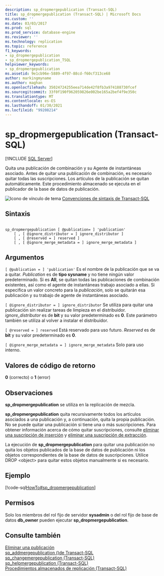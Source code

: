 ```yaml
---
description: sp_dropmergepublication (Transact-SQL)
title: sp_dropmergepublication (Transact-SQL) | Microsoft Docs
ms.custom: ''
ms.date: 03/03/2017
ms.prod: sql
ms.prod_service: database-engine
ms.reviewer: ''
ms.technology: replication
ms.topic: reference
f1_keywords:
- sp_dropmergepublication
- sp_dropmergepublication_TSQL
helpviewer_keywords:
- sp_dropmergepublication
ms.assetid: 9e1cb96e-5889-4f97-88cd-f60cf313ce68
author: markingmyname
ms.author: maghan
ms.openlocfilehash: 35024724255eea714de42f8fb3a974188730fcef
ms.sourcegitcommit: 33f0f190f962059826e002be165a2bef4f9e350c
ms.translationtype: MT
ms.contentlocale: es-ES
ms.lasthandoff: 01/30/2021
ms.locfileid: "99208214"
---
```

# <a name="sp_dropmergepublication-transact-sql"></a>sp_dropmergepublication (Transact-SQL)
[!INCLUDE [SQL Server](../../includes/applies-to-version/sqlserver.md)]

  Quita una publicación de combinación y su Agente de instantáneas asociado. Antes de quitar una publicación de combinación, es necesario quitar todas las suscripciones. Los artículos de la publicación se quitan automáticamente. Este procedimiento almacenado se ejecuta en el publicador de la base de datos de publicación.  
  
 ![Icono de vínculo de tema](../../database-engine/configure-windows/media/topic-link.gif "Icono de vínculo de tema") [Convenciones de sintaxis de Transact-SQL](../../t-sql/language-elements/transact-sql-syntax-conventions-transact-sql.md)  
  
## <a name="syntax"></a>Sintaxis  
  
```  
  
sp_dropmergepublication [ @publication= ] 'publication'   
    [ , [ @ignore_distributor = ] ignore_distributor ]   
    [ , [ @reserved = ] reserved ]  
    [ , [ @ignore_merge_metadata = ] ignore_merge_metadata ]  
```  
  
## <a name="arguments"></a>Argumentos  
`[ @publication = ] 'publication'` Es el nombre de la publicación que se va a quitar. *Publication* es de **tipo sysname** y no tiene ningún valor predeterminado. Si es **All**, se quitan todas las publicaciones de combinación existentes, así como el agente de instantáneas trabajo asociado a ellas. Si especifica un valor concreto para la *publicación*, solo se quitarán esa publicación y su trabajo de agente de instantáneas asociado.  
  
`[ @ignore_distributor = ] ignore_distributor` Se utiliza para quitar una publicación sin realizar tareas de limpieza en el distribuidor. *ignore_distributor* es de **bit** y su valor predeterminado es **0**. Este parámetro también se utiliza al volver a instalar el distribuidor.  
  
`[ @reserved = ] reserved` Está reservado para uso futuro. *Reserved* es de **bit** y su valor predeterminado es **0**.  
  
`[ @ignore_merge_metadata = ] ignore_merge_metadata` Solo para uso interno.  
  
## <a name="return-code-values"></a>Valores de código de retorno  
 **0** (correcto) o **1** (error)  
  
## <a name="remarks"></a>Observaciones  
 **sp_dropmergepublication** se utiliza en la replicación de mezcla.  
  
 **sp_dropmergepublication** quita recursivamente todos los artículos asociados a una publicación y, a continuación, quita la propia publicación. No se puede quitar una publicación si tiene una o más suscripciones. Para obtener información acerca de cómo quitar suscripciones, consulte [eliminar una suscripción de inserción](../../relational-databases/replication/delete-a-push-subscription.md) y [eliminar una suscripción de extracción](../../relational-databases/replication/delete-a-pull-subscription.md).  
  
 La ejecución de **sp_dropmergepublication** para quitar una publicación no quita los objetos publicados de la base de datos de publicación ni los objetos correspondientes de la base de datos de suscripciones. Utilice DROP \<object> para quitar estos objetos manualmente si es necesario.  
  
## <a name="example"></a>Ejemplo  
 [!code-sql[HowTo#sp_dropmergepublication](../../relational-databases/replication/codesnippet/tsql/sp-dropmergepublication-_1.sql)]  
  
## <a name="permissions"></a>Permisos  
 Solo los miembros del rol fijo de servidor **sysadmin** o del rol fijo de base de datos **db_owner** pueden ejecutar **sp_dropmergepublication**.  
  
## <a name="see-also"></a>Consulte también  
 [Eliminar una publicación](../../relational-databases/replication/publish/delete-a-publication.md)   
 [sp_addmergepublication &#40;&#41;de Transact-SQL ](../../relational-databases/system-stored-procedures/sp-addmergepublication-transact-sql.md)   
 [sp_changemergepublication &#40;Transact-SQL&#41;](../../relational-databases/system-stored-procedures/sp-changemergepublication-transact-sql.md)   
 [sp_helpmergepublication &#40;Transact-SQL&#41;](../../relational-databases/system-stored-procedures/sp-helpmergepublication-transact-sql.md)   
 [Procedimientos almacenados de replicación &#40;Transact-SQL&#41;](../../relational-databases/system-stored-procedures/replication-stored-procedures-transact-sql.md)  
  
  
